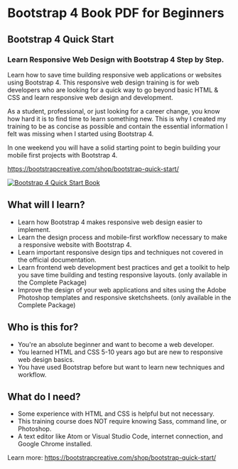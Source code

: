 # Bootstrap 4 Book PDF for Beginners
## Bootstrap 4 Quick Start

### Learn Responsive Web Design with Bootstrap 4 Step by Step. 

Learn how to save time building responsive web applications or websites using Bootstrap 4. This responsive web design training is for web developers who are looking for a quick way to go beyond basic HTML & CSS and learn responsive web design and development.

As a student, professional, or just looking for a career change, you know how hard it is to find time to learn something new. This is why I created my training to be as concise as possible and contain the essential information I felt was missing when I started using Bootstrap 4.

In one weekend you will have a solid starting point to begin building your mobile first projects with Bootstrap 4.

https://bootstrapcreative.com/shop/bootstrap-quick-start/

[![Bootstrap 4 Quick Start Book](https://bootstrapcreative.com/wp-bc/wp-content/uploads/2018/02/b4qs-complete-package.png)](https://bootstrapcreative.com/shop/bootstrap-quick-start/)

## What will I learn?
- Learn how Bootstrap 4 makes responsive web design easier to implement.
- Learn the design process and mobile-first workflow necessary to make a responsive website with Bootstrap 4.
- Learn important responsive design tips and techniques not covered in the official documentation.
- Learn frontend web development best practices and get a toolkit to help you save time building and testing responsive layouts. (only available in the Complete Package)
- Improve the design of your web applications and sites using the Adobe Photoshop templates and responsive sketchsheets. (only available in the Complete Package)

## Who is this for?
- You're an absolute beginner and want to become a web developer.
- You learned HTML and CSS 5-10 years ago but are new to responsive web design basics.
- You have used Bootstrap before but want to learn new techniques and workflow.

## What do I need?
- Some experience with HTML and CSS is helpful but not necessary.
- This training course does NOT require knowing Sass, command line, or Photoshop.
- A text editor like Atom or Visual Studio Code, internet connection, and Google Chrome installed.

Learn more: https://bootstrapcreative.com/shop/bootstrap-quick-start/
